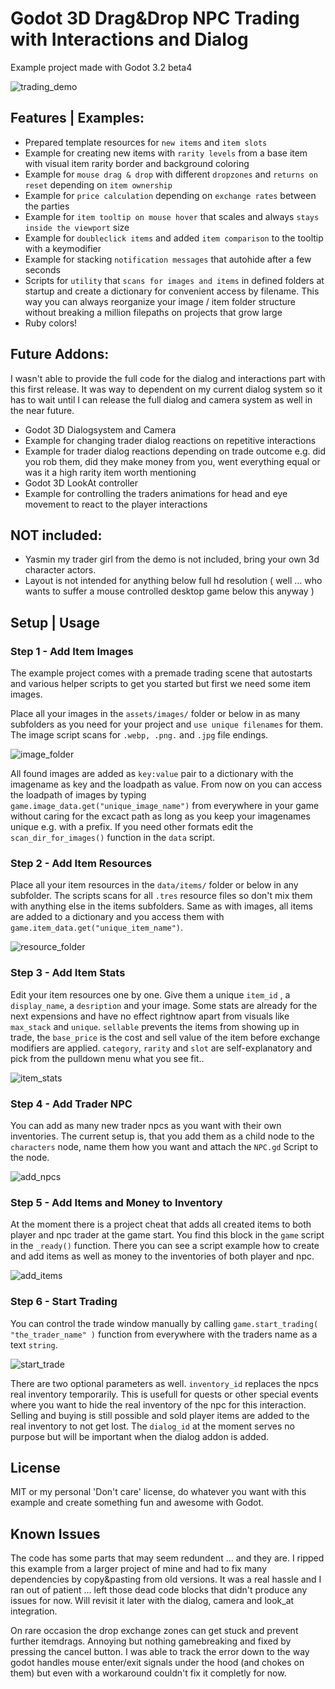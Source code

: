 
# Godot 3D Drag&Drop NPC Trading with Interactions and Dialog
Example project made with Godot 3.2 beta4

![trading_demo](https://user-images.githubusercontent.com/52464204/71304376-030e7f80-23c6-11ea-9f3d-e2355f64a188.gif)

## Features | Examples:

- Prepared template resources for `new items` and `item slots` 
- Example for creating new items with `rarity levels` from a base item with visual item rarity border and background coloring
- Example for `mouse drag & drop` with different `dropzones` and `returns on reset` depending on `item ownership`
- Example for `price calculation` depending on `exchange rates` between the parties
- Example for `item tooltip on mouse hover` that scales and always `stays inside the viewport` size
- Example for `doubleclick items` and added `item comparison` to the tooltip with a keymodifier
- Example for stacking `notification messages` that autohide after a few seconds
- Scripts for `utility` that `scans for images and items` in defined folders at startup and create a dictionary for convenient access by filename.
This way you can always reorganize your image / item folder structure without breaking a million filepaths on projects that grow large
- Ruby colors!


## Future Addons:
I wasn't able to provide the full code for the dialog and interactions part with this first release.
It was way to dependent on my current dialog system so it has to wait until I can release the full dialog and camera system as well in the near future.
- Godot 3D Dialogsystem and Camera
- Example for changing trader dialog reactions on repetitive interactions
- Example for trader dialog reactions depending on trade outcome
e.g. did you rob them, did they make money from you, went everything equal or was it a high rarity item worth mentioning
- Godot 3D LookAt controller
- Example for controlling the traders animations for head and eye movement to react to the player interactions


## NOT included:
- Yasmin my trader girl from the demo is not included, bring your own 3d character actors.
- Layout is not intended for anything below full hd resolution ( well ... who wants to suffer a mouse controlled desktop game below this anyway )


## Setup | Usage

### Step 1 - Add Item Images
The example project comes with a premade trading scene that autostarts and various helper scripts to get you started but first we need some item images.

Place all your images in the `assets/images/` folder or below in as many subfolders as you need for your project and `use unique filenames` for them.
The image script scans for `.webp, .png.` and `.jpg` file endings.


![image_folder](https://user-images.githubusercontent.com/52464204/71303410-8c1eba00-23b8-11ea-9bf5-8de41650980e.JPG)

All found images are added as `key:value` pair to a dictionary with the imagename as key and the loadpath as value. From now on you can access the loadpath of images by typing `game.image_data.get("unique_image_name")` from everywhere in your game without caring for the excact path as long as you keep your imagenames unique e.g. with a prefix. If you need other formats edit the `scan_dir_for_images()` function in the `data` script.

### Step 2 - Add Item Resources
Place all your item resources in the `data/items/` folder or below in any subfolder. The scripts scans for all `.tres` resource files so don't mix them with anything else in the items subfolders. Same as with images, all items are added to a dictionary and you access them with `game.item_data.get("unique_item_name")`.

![resource_folder](https://user-images.githubusercontent.com/52464204/71303411-93de5e80-23b8-11ea-846c-e9a610a681db.JPG)

### Step 3 - Add Item Stats
Edit your item resources one by one. Give them a unique `item_id` , a `display_name`, a `desription` and your image. Some stats are already for the next expensions and have no effect rightnow apart from visuals like `max_stack` and `unique`. `sellable` prevents the items from showing up in trade, the `base_price` is the cost and sell value of the item before exchange modifiers are applied. `category`, `rarity` and `slot` are self-explanatory and pick from the pulldown menu what you see fit..

![item_stats](https://user-images.githubusercontent.com/52464204/71303426-d43ddc80-23b8-11ea-80e3-fd02b0f9b8cf.JPG)

### Step 4 - Add Trader NPC
You can add as many new trader npcs as you want with their own inventories.
The current setup is, that you add them as a child node to the `characters` node, name them how you want and attach the `NPC.gd` Script to the node.

![add_npcs](https://user-images.githubusercontent.com/52464204/71303880-02beb600-23bf-11ea-8481-7c10d27aa889.JPG)

### Step 5 - Add Items and Money to Inventory
At the moment there is a project cheat that adds all created items to both player and npc trader at the game start.
You find this block in the `game` script in the `_ready()` function. There you can see a script example how to create and add items as well as money to the inventories of both player and npc.

![add_items](https://user-images.githubusercontent.com/52464204/71303512-27fcf580-23ba-11ea-9c07-96614a64ba93.JPG)

### Step 6 - Start Trading
You can control the trade window manually by calling `game.start_trading( "the_trader_name" )` function from everywhere with the traders name as a text `string`.

![start_trade](https://user-images.githubusercontent.com/52464204/71303914-7bbe0d80-23bf-11ea-9d1c-061601ca6385.JPG)

There are two optional parameters as well. `inventory_id` replaces the npcs real inventory temporarily. This is usefull for quests or other special events where you want to hide the real inventory of the npc for this interaction. Selling and buying is still possible and sold player items are added to the real inventory to not get lost. The `dialog_id` at the moment serves no purpose but will be important when the dialog addon is added.



## License
MIT or my personal 'Don't care' license, do whatever you want with this example and create something fun and awesome with Godot.

## Known Issues
The code has some parts that may seem redundent ... and they are. I ripped this example from a larger project of mine and had to fix many dependencies by copy&pasting from old versions. It was a real hassle and I ran out of patient ... left those dead code blocks that didn't produce any issues for now. Will revisit it later with the dialog, camera and look_at integration.

On rare occasion the drop exchange zones can get stuck and prevent further itemdrags. Annoying but nothing gamebreaking and fixed by pressing the cancel button. I was able to track the error down to the way godot handles mouse enter/exit signals under the hood (and chokes on them) but even with a workaround couldn't fix it completly for now.